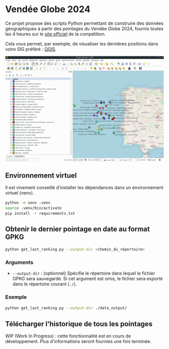 # Vendée Globe 2024

Ce projet propose des scripts Python permettant de construire des données géographiques à partir des pointages du Vendée Globe 2024, fournis toutes les 4 heures sur le [site officiel](https://www.vendeeglobe.org/classement) de la compétition.

Cela vous permet, par exemple, de visualiser les dernières positions dans votre SIG préféré : [QGIS](https://qgis.org/).

![qgis](img/qgis.png)

## Environnement virtuel

Il est vivement conseillé d'installer les dépendances dans un environnement virtuel (venv).

```bash
python -m venv .venv 
source .venv/bin/activate
pip install -r requirements.txt
```

## Obtenir le dernier pointage en date au format GPKG

```bash
python get_last_ranking.py --output-dir <chemin_du_répertoire>
```

### Arguments

- `--output-dir` : (optionnel) Spécifie le répertoire dans lequel le fichier GPKG sera sauvegardé. Si cet argument est omis, le fichier sera exporté dans le répertoire courant (`./`).

### Exemple 

```bash
python get_last_ranking.py --output-dir ./data_output/
```

## Télécharger l'historique de tous les pointages

WIP (Work In Progress) : cette fonctionnalité est en cours de développement. Plus d'informations seront fournies une fois terminée.
